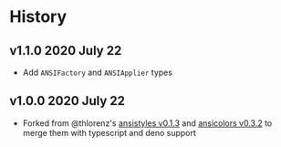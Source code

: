# History

## v1.1.0 2020 July 22

-   Add `ANSIFactory` and `ANSIApplier` types

## v1.0.0 2020 July 22

-   Forked from @thlorenz's [ansistyles v0.1.3](https://github.com/thlorenz/ansistyles/tree/v0.1.3) and [ansicolors v0.3.2](https://github.com/thlorenz/ansicolors/releases/tag/v0.3.2) to merge them with typescript and deno support
